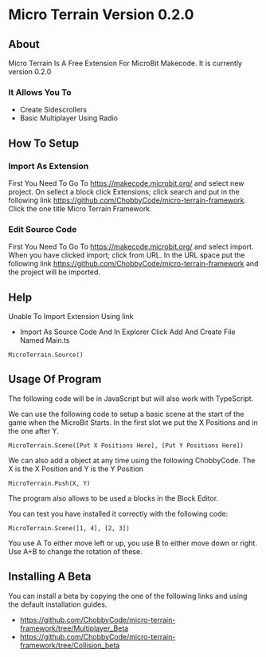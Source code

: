 # Micro Terrain Version 0.2.0

## About

Micro Terrain Is A Free Extension For MicroBit Makecode. It is currently version 0.2.0

### It Allows You To
- Create Sidescrollers
- Basic Multiplayer Using Radio

## How To Setup

### Import As Extension

First You Need To Go To https://makecode.microbit.org/ and select new project. On sellect a block click Extensions;
click search and put in the following link https://github.com/ChobbyCode/micro-terrain-framework. Click the one title Micro Terrain Framework.

### Edit Source Code 

First You Need To Go To https://makecode.microbit.org/ and select import. When you have clicked import; click from URL. 
In the URL space put the following link https://github.com/ChobbyCode/micro-terrain-framework and the project will be imported.

## Help

Unable To Import Extension Using link

- Import As Source Code And  In Explorer Click Add And Create File Named Main.ts 

```
MicroTerrain.Source()
```


 




## Usage Of Program

The following code will be in JavaScript but will also work with TypeScript.

We can use the following code to setup a basic scene at the start of the game when the MicroBit Starts. 
In  the first slot we put the X Positions and in the one after Y.
```
MicroTerrain.Scene([Put X Positions Here], [Put Y Positions Here])
```

We can also add a object at any time using the following ChobbyCode. The X is the X Position
and Y is the Y Position
```
MicroTerrain.Push(X, Y)
```

The program also allows to be used a blocks in the Block Editor.

You can test you have installed it correctly with the following code:
```
MicroTerrain.Scene([1, 4], [2, 3])
```
You use A To either move left or up, you use B to either move down or right. Use A+B to change the rotation of these.

## Installing A Beta

You can install a beta by copying the one of the following links and using the default installation guides.

- https://github.com/ChobbyCode/micro-terrain-framework/tree/Multiplayer_Beta
- https://github.com/ChobbyCode/micro-terrain-framework/tree/Collision_beta
